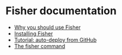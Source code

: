 # Fisher documentation

- [Why you should use Fisher](why.md)
- [Installing Fisher](install.md)
- [Tutorial: auto-deploy from GitHub](tutorial.md)
- [The fisher command](cli.md)
